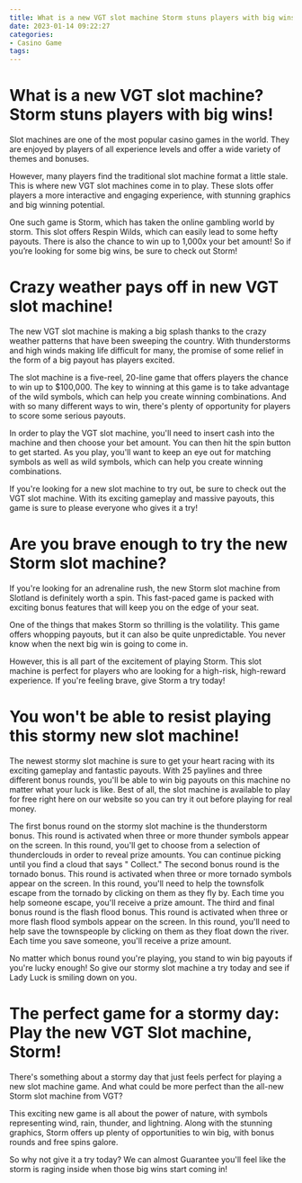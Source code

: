 ```yaml
---
title: What is a new VGT slot machine Storm stuns players with big wins!
date: 2023-01-14 09:22:27
categories:
- Casino Game
tags:
---
```



#  What is a new VGT slot machine? Storm stuns players with big wins!

Slot machines are one of the most popular casino games in the world. They are enjoyed by players of all experience levels and offer a wide variety of themes and bonuses.

However, many players find the traditional slot machine format a little stale. This is where new VGT slot machines come in to play. These slots offer players a more interactive and engaging experience, with stunning graphics and big winning potential.

One such game is Storm, which has taken the online gambling world by storm. This slot offers Respin Wilds, which can easily lead to some hefty payouts. There is also the chance to win up to 1,000x your bet amount! So if you’re looking for some big wins, be sure to check out Storm!

#  Crazy weather pays off in new VGT slot machine!

The new VGT slot machine is making a big splash thanks to the crazy weather patterns that have been sweeping the country. With thunderstorms and high winds making life difficult for many, the promise of some relief in the form of a big payout has players excited.

The slot machine is a five-reel, 20-line game that offers players the chance to win up to $100,000. The key to winning at this game is to take advantage of the wild symbols, which can help you create winning combinations. And with so many different ways to win, there's plenty of opportunity for players to score some serious payouts.

In order to play the VGT slot machine, you'll need to insert cash into the machine and then choose your bet amount. You can then hit the spin button to get started. As you play, you'll want to keep an eye out for matching symbols as well as wild symbols, which can help you create winning combinations.

If you're looking for a new slot machine to try out, be sure to check out the VGT slot machine. With its exciting gameplay and massive payouts, this game is sure to please everyone who gives it a try!

#  Are you brave enough to try the new Storm slot machine?

If you're looking for an adrenaline rush, the new Storm slot machine from Slotland is definitely worth a spin. This fast-paced game is packed with exciting bonus features that will keep you on the edge of your seat.

One of the things that makes Storm so thrilling is the volatility. This game offers whopping payouts, but it can also be quite unpredictable. You never know when the next big win is going to come in.

However, this is all part of the excitement of playing Storm. This slot machine is perfect for players who are looking for a high-risk, high-reward experience. If you're feeling brave, give Storm a try today!

#  You won't be able to resist playing this stormy new slot machine!

The newest stormy slot machine is sure to get your heart racing with its exciting gameplay and fantastic payouts. With 25 paylines and three different bonus rounds, you'll be able to win big payouts on this machine no matter what your luck is like. Best of all, the slot machine is available to play for free right here on our website so you can try it out before playing for real money.

The first bonus round on the stormy slot machine is the thunderstorm bonus. This round is activated when three or more thunder symbols appear on the screen. In this round, you'll get to choose from a selection of thunderclouds in order to reveal prize amounts. You can continue picking until you find a cloud that says " Collect." The second bonus round is the tornado bonus. This round is activated when three or more tornado symbols appear on the screen. In this round, you'll need to help the townsfolk escape from the tornado by clicking on them as they fly by. Each time you help someone escape, you'll receive a prize amount. The third and final bonus round is the flash flood bonus. This round is activated when three or more flash flood symbols appear on the screen. In this round, you'll need to help save the townspeople by clicking on them as they float down the river. Each time you save someone, you'll receive a prize amount.

No matter which bonus round you're playing, you stand to win big payouts if you're lucky enough! So give our stormy slot machine a try today and see if Lady Luck is smiling down on you.

#  The perfect game for a stormy day: Play the new VGT Slot machine, Storm!

There's something about a stormy day that just feels perfect for playing a new slot machine game. And what could be more perfect than the all-new Storm slot machine from VGT?

This exciting new game is all about the power of nature, with symbols representing wind, rain, thunder, and lightning. Along with the stunning graphics, Storm offers up plenty of opportunities to win big, with bonus rounds and free spins galore.

So why not give it a try today? We can almost Guarantee you'll feel like the storm is raging inside when those big wins start coming in!